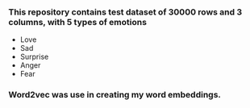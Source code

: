### This repository contains test dataset of 30000 rows and 3 columns, with 5 types of emotions
* Love
* Sad
* Surprise
* Anger
* Fear
### Word2vec was use in creating my word embeddings.
